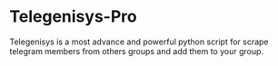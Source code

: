 # Telegenisys-Pro
Telegenisys is a most advance and powerful python script for scrape telegram members from others groups and add them to your group.
